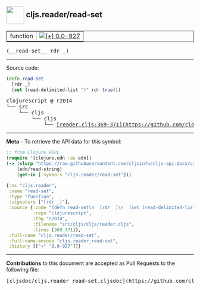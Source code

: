## <img width="48px" valign="middle" src="http://i.imgur.com/Hi20huC.png"> cljs.reader/read-set

 <table border="1">
<tr>

<td>function</td>
<td><a href="https://github.com/cljsinfo/cljs-api-docs/tree/0.0-927"><img valign="middle" alt="[+] 0.0-927" src="https://img.shields.io/badge/+-0.0--927-lightgrey.svg"></a> </td>
</tr>
</table>

 <samp>
(__read-set__ rdr _)<br>
</samp>

---





Source code:

```clj
(defn read-set
  [rdr _]
  (set (read-delimited-list "}" rdr true)))
```

 <pre>
clojurescript @ r2014
└── src
    └── cljs
        └── cljs
            └── <ins>[reader.cljs:369-371](https://github.com/clojure/clojurescript/blob/r2014/src/cljs/cljs/reader.cljs#L369-L371)</ins>
</pre>


---

__Meta__ - To retrieve the API data for this symbol:

```clj
;; from Clojure REPL
(require '[clojure.edn :as edn])
(-> (slurp "https://raw.githubusercontent.com/cljsinfo/cljs-api-docs/catalog/cljs-api.edn")
    (edn/read-string)
    (get-in [:symbols "cljs.reader/read-set"]))
```

```clj
{:ns "cljs.reader",
 :name "read-set",
 :type "function",
 :signature ["[rdr _]"],
 :source {:code "(defn read-set\n  [rdr _]\n  (set (read-delimited-list \"}\" rdr true)))",
          :repo "clojurescript",
          :tag "r2014",
          :filename "src/cljs/cljs/reader.cljs",
          :lines [369 371]},
 :full-name "cljs.reader/read-set",
 :full-name-encode "cljs.reader_read-set",
 :history [["+" "0.0-927"]]}

```

---

__Contributions__ to this document are accepted as Pull Requests to the following file:

 <pre>
[cljsdoc/cljs.reader_read-set.cljsdoc](https://github.com/cljsinfo/cljs-api-docs/blob/master/cljsdoc/cljs.reader_read-set.cljsdoc)
</pre>

